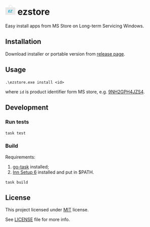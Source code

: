 # ![icon](/winres/icon16.png) ezstore
Easy install apps from MS Store on Long-term Servicing Windows.

## Installation

Download installer or portable version from
[release page](https://github.com/blbrdv/ezstore/releases).

## Usage

`.\ezstore.exe install <id>`

where `id` is product identifier form MS store, e.g.
[9NH2GPH4JZS4](https://apps.microsoft.com/store/detail/tiktok/9NH2GPH4JZS4).

## Development

### Run tests

`task test`

### Build

Requirements:

 1. [go-task](https://github.com/go-task/task) installed;
 2. [Inn Setup 6](https://jrsoftware.org/isinfo.php) installed and put in $PATH.

`task build`

## License

This project licensed under [MIT](https://opensource.org/license/mit/) license.

See [LICENSE](LICENSE) file for more info.
